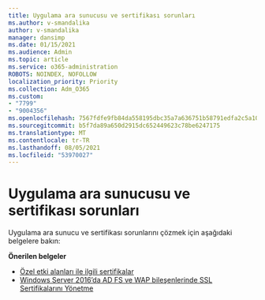 ```yaml
---
title: Uygulama ara sunucusu ve sertifikası sorunları
ms.author: v-smandalika
author: v-smandalika
manager: dansimp
ms.date: 01/15/2021
ms.audience: Admin
ms.topic: article
ms.service: o365-administration
ROBOTS: NOINDEX, NOFOLLOW
localization_priority: Priority
ms.collection: Adm_O365
ms.custom:
- "7799"
- "9004356"
ms.openlocfilehash: 7567fdfe9fb84da558195dbc35a7a636751b58791edfa2c5a10b07215c58bf5c
ms.sourcegitcommit: b5f7da89a650d2915dc652449623c78be6247175
ms.translationtype: MT
ms.contentlocale: tr-TR
ms.lasthandoff: 08/05/2021
ms.locfileid: "53970027"
---
```

# <a name="application-proxy-and-certificate-issues"></a>Uygulama ara sunucusu ve sertifikası sorunları

Uygulama ara sunucu ve sertifikası sorunlarını çözmek için aşağıdaki belgelere bakın:

**Önerilen belgeler**

- [Özel etki alanları ile ilgili sertifikalar](https://docs.microsoft.com/azure/active-directory/manage-apps/application-proxy-configure-custom-domain#certificates-for-custom-domains)
- [Windows Server 2016’da AD FS ve WAP bileşenlerinde SSL Sertifikalarını Yönetme](https://docs.microsoft.com/windows-server/identity/ad-fs/operations/manage-ssl-certificates-ad-fs-wap)


